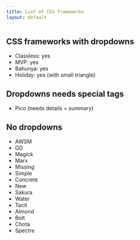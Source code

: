 ```yaml
---
title: List of CSS frameworks
layout: default
---
```


## CSS frameworks with dropdowns
- Classless: yes
- MVP: yes
- Bahunya: yes
- Holiday: yes (with small triangle)

## Dropdowns needs special tags
- Pico (needs details + summary)

## No dropdowns
- AWSM
- GD
- Magick
- Marx
- Missing
- Simple
- Concrete
- New
- Sakura
- Water
- Tacit
- Almond
- Bolt
- Chota
- Spectre